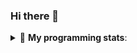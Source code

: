 ### Hi there 👋

<!--
**gunjanmimo/gunjanmimo** is a ✨ _special_ ✨ repository because its `README.md` (this file) appears on your GitHub profile.

Here are some ideas to get you started:

- 🔭 I’m currently working on ...
- 🌱 I’m currently learning ...
- 👯 I’m looking to collaborate on ...
- 🤔 I’m looking for help with ...
- 💬 Ask me about ...
- 📫 How to reach me: ...
- 😄 Pronouns: ...
- ⚡ Fun fact: ...
-->

<details> 
 <summary>🤖 <b>My programming stats</b>: </summary>
<br>

<!--START_SECTION:waka-->
**I'm an Early 🐤** 

```text
🌞 Morning    103 commits    ████░░░░░░░░░░░░░░░░░░░░░   16.56% 
🌆 Daytime    210 commits    ████████░░░░░░░░░░░░░░░░░   33.76% 
🌃 Evening    231 commits    █████████░░░░░░░░░░░░░░░░   37.14% 
🌙 Night      78 commits     ███░░░░░░░░░░░░░░░░░░░░░░   12.54%

```
📅 **I'm Most Productive on Sunday** 

```text
Monday       65 commits     ██░░░░░░░░░░░░░░░░░░░░░░░   10.45% 
Tuesday      90 commits     ███░░░░░░░░░░░░░░░░░░░░░░   14.47% 
Wednesday    74 commits     ███░░░░░░░░░░░░░░░░░░░░░░   11.9% 
Thursday     100 commits    ████░░░░░░░░░░░░░░░░░░░░░   16.08% 
Friday       80 commits     ███░░░░░░░░░░░░░░░░░░░░░░   12.86% 
Saturday     93 commits     ███░░░░░░░░░░░░░░░░░░░░░░   14.95% 
Sunday       120 commits    ████░░░░░░░░░░░░░░░░░░░░░   19.29%

```


📊 **This Week I Spent My Time On** 

```text
💬 Programming Languages: 
Text                     19 mins             ██████████████████░░░░░░░   74.22% 
HTML                     3 mins              ███░░░░░░░░░░░░░░░░░░░░░░   13.87% 
Markdown                 3 mins              ███░░░░░░░░░░░░░░░░░░░░░░   11.91%

```

**I Mostly Code in Jupyter Notebook** 

```text
Jupyter Notebook         10 repos            █████████████████░░░░░░░░   71.43% 
C++                      2 repos             ███░░░░░░░░░░░░░░░░░░░░░░   14.29% 
HTML                     1 repos             █░░░░░░░░░░░░░░░░░░░░░░░░   7.14% 
JavaScript               1 repos             █░░░░░░░░░░░░░░░░░░░░░░░░   7.14%

```



<!--END_SECTION:waka-->

</details>
